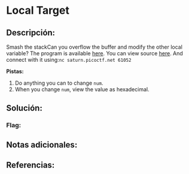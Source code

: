 # Local Target

## Descripción: 
Smash the stackCan you overflow the buffer and modify the other local variable? The program is available [here](https://artifacts.picoctf.net/c/519/local-target). You can view source [here](https://artifacts.picoctf.net/c/519/local-target.c). And connect with it using:`nc saturn.picoctf.net 61052`

**Pistas:**
1. Do anything you can to change `num`.
2. When you change `num`, view the value as hexadecimal.

## Solución:

### Flag: 

## Notas adicionales:

## Referencias: